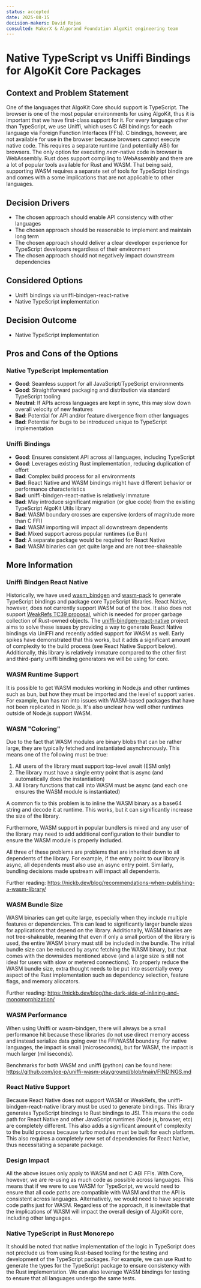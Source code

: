 ```yaml
---
status: accepted
date: 2025-08-15
decision-makers: David Rojas
consulted: MakerX & Algorand Foundation AlgoKit engineering team
---
```


# Native TypeScript vs Uniffi Bindings for AlgoKit Core Packages

## Context and Problem Statement

One of the languages that AlgoKit Core should support is TypeScript. The browser is one of the most popular environments for using AlgoKit, thus it is important that we have first-class support for it. For every language other than TypeScript, we use Uniffi, which uses C ABI bindings for each language via Foreign Function Interfaces (FFIs). C bindings, however, are not available for use in the browser because browsers cannot execute native code. This requires a separate runtime (and potentially ABI) for browsers. The only option for executing *near*-native code in browser is WebAssembly. Rust does support compiling to WebAssembly and there are a lot of popular tools available for Rust and WASM. That being said, supporting WASM requires a separate set of tools for TypeScript bindings and comes with a some implications that are not applicable to other languages.

## Decision Drivers

- The chosen approach should enable API consistency with other languages
- The chosen approach should be reasonable to implement and maintain long term
- The chosen approach should deliver a clear developer experience for TypeScript developers regardless of their environment
- The chosen approach should not negatively impact downstream dependencies

## Considered Options

- Uniffi bindings via uniffi-bindgen-react-native
- Native TypeScript implementation

## Decision Outcome

- Native TypeScript implementation

## Pros and Cons of the Options

### Native TypeScript Implementation

- **Good**: Seamless support for all JavaScript/TypeScript environments
- **Good**: Straightforward packaging and distribution via standard TypeScript tooling
- **Neutral**: If APIs across languages are kept in sync, this may slow down overall velocity of new features
- **Bad**: Potential for API and/or feature divergence from other languages
- **Bad**: Potential for bugs to be introduced unique to TypeScript implementation

### Uniffi Bindings

- **Good**: Ensures consistent API across all languages, including TypeScript
- **Good**: Leverages existing Rust implementation, reducing duplication of effort
- **Bad**: Complex build process for all environments
- **Bad**: React Native and WASM bindings might have different behavior or performance characteristics
- **Bad**: uniffi-bindgen-react-native is relatively immature
- **Bad**: May introduce significant migration (or glue code) from the existing TypeScript AlgoKit Utils library
- **Bad**: WASM boundary crosses are expensive (orders of magnitude more than C FFI)
- **Bad**: WASM importing will impact all downstream dependents
- **Bad**: Mixed support across popular runtimes (i.e Bun)
- **Bad**: A separate package would be required for React Native
- **Bad**: WASM binaries can get quite large and are not tree-shakeable

## More Information

### Uniffi Bindgen React Native

Historically, we have used [wasm_bindgen](https://github.com/wasm-bindgen/wasm-bindgen/) and [wasm-pack](https://github.com/drager/wasm-pack) to generate TypeScript bindings and package core TypeScript libraries. React Native, however, does not currently support WASM out of the box. It also does not support [WeakRefs TC39 proposal](https://github.com/tc39/proposal-weakrefs), which is needed for proper garbage collection of Rust-owned objects. The [uniffi-bindgen-react-native](https://jhugman.github.io/uniffi-bindgen-react-native/) project aims to solve these issues by providing a way to generate React Native bindings via UniFFI and recently added support for WASM as well. Early spikes have demonstrated that this works, but it adds a significant amount of complexity to the build process (see React Native Support below). Additionally, this library is relatively immature compared to the other first and third-party uniffi binding generators we will be using for core.

### WASM Runtime Support

It is possible to get WASM modules working in Node.js and other runtimes such as bun, but how they must be imported and the level of support varies. For example, bun has ran into issues with WASM-based packages that have not been replicated in Node.js. It's also unclear how well other runtimes outside of Node.js support WASM.

### WASM "Coloring"

Due to the fact that WASM modules are binary blobs that can be rather large, they are typically fetched and instantiated asynchronously. This means one of the following must be true:

1. All users of the library must support top-level await (ESM only)
1. The library must have a single entry point that is async (and automatically does the instantiation)
1. All library functions that call into WASM must be async (and each one ensures the WASM module is instantiated)

A common fix to this problem is to inline the WASM binary as a base64 string and decode it at runtime. This works, but it can significantly increase the size of the library.

Furthermore, WASM support in popular bundlers is mixed and any user of the library may need to add additional configuration to their bundler to ensure the WASM module is properly included.

All three of these problems are problems that are inherited down to all dependents of the library. For example, if the entry point to our library is async, all dependents must also use an async entry point. Similarly, bundling decisions made upstream will impact all dependents.

Further reading: https://nickb.dev/blog/recommendations-when-publishing-a-wasm-library/

### WASM Bundle Size

WASM binaries can get quite large, especially when they include multiple features or dependencies. This can lead to significantly larger bundle sizes for applications that depend on the library. Additionally, WASM binaries are not tree-shakeable, meaning that even if only a small portion of the library is used, the entire WASM binary must still be included in the bundle. The initial bundle size can be reduced by async fetching the WASM binary, but that comes with the downsides mentioned above (and a large size is still not ideal for users with slow or metered connections). To properly reduce the WASM bundle size, extra thought needs to be put into essentially every aspect of the Rust implementation such as dependency selection, feature flags, and memory allocators.

Further reading: https://nickb.dev/blog/the-dark-side-of-inlining-and-monomorphization/

### WASM Performance

When using Uniffi or wasm-bindgen, there will always be a small performance hit because these libraries do not use direct memory access and instead serialize data going over the FFI/WASM boundary. For native languages, the impact is small (microseconds), but for WASM, the impact is much larger (milliseconds).

Benchmarks for both WASM and uniffi (python) can be found here: https://github.com/joe-p/uniffi-wasm-playground/blob/main/FINDINGS.md

### React Native Support

Because React Native does not support WASM or WeakRefs, the uniffi-bindgen-react-native library must be used to generate bindings. This library generates TypeScript bindings to Rust bindings to JSI. This means the code path for React Native and other JavaScript runtimes (Node.js, browser, etc) are completely different. This also adds a significant amount of complexity to the build process because turbo modules must be built for each platform. This also requires a completely new set of dependencies for React Native, thus necessitating a separate package.

### Design Impact

All the above issues only apply to WASM and not C ABI FFIs. With Core, however, we are re-using as much code as possible across languages. This means that if we were to use WASM for TypeScript, we would need to ensure that all code paths are compatible with WASM and that the API is consistent across languages. Alternatively, we would need to have seperate code paths just for WASM. Regardless of the approach, it is inevitable that the implications of WASM will impact the overall design of AlgoKit core, including other languages.

### Native TypeScript in Rust Monorepo

It should be noted that native implementation of the logic in TypeScript does not preclude us from using Rust-based tooling for the testing and development of the TypeScript packages. For example, we can use Rust to generate the types for the TypeScript package to ensure consistency with the Rust implementation. We can also leverage WASM bindings for testing to ensure that all languages undergo the same tests.
